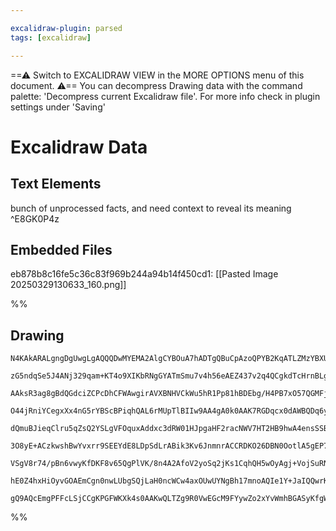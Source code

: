 ```yaml
---

excalidraw-plugin: parsed
tags: [excalidraw]

---
```

==⚠  Switch to EXCALIDRAW VIEW in the MORE OPTIONS menu of this document. ⚠== You can decompress Drawing data with the command palette: 'Decompress current Excalidraw file'. For more info check in plugin settings under 'Saving'


# Excalidraw Data

## Text Elements
bunch of unprocessed facts, and need context to reveal its meaning ^E8GK0P4z

## Embedded Files
eb878b8c16fe5c36c83f969b244a94b14f450cd1: [[Pasted Image 20250329130633_160.png]]

%%
## Drawing
```compressed-json
N4KAkARALgngDgUwgLgAQQQDwMYEMA2AlgCYBOuA7hADTgQBuCpAzoQPYB2KqATLZMzYBXUtiRoIACyhQ4zZAHoFAc0JRJQgEYA6bGwC2CgF7N6hbEcK4OCtptbErHALRY8RMpWdx8Q1TdIEfARcZgRmBShcZQUebQB2bQBWGjoghH0EDihmbgBtcDBQMBKIEm4INmYAOQBNAGU2AAZlACkAFgAzKAAOAFlW0gBVAFEARXoYVJLIWEQKwn1opH5S

zG5ndqSe5J4ANj329qam+KT4o9XIKbRNgGYATmSmu7v4h56eAEZ437v2q4QCgkdTcHrnBLgnp3L4PPZNdp7L53QGSBCEZTSbjHFGFSDWZTBbhNQHMKCkNgAawQAGE2Pg2KQKuTrMw4LhAtlpqVNLhsJTlBShBxiHSGUyJABiL4IGUy7mQTqEfD4eqwIkSQQeBUQMkU6kAdRBkm4fDxuvJVIQapgGvQWvKgKFmI44VyaC+gLY7OwahuqC+J0BguEc

AAksR3ag8gBdQGdciZCPcDhCFWAwgirAVXBNHVCkWu5hR1Pp81hBDEbg/H4PB7xO57QGMFjsLhoeLNpisTjVThiatfLZffY9Y4Z5gAEXSUEr3E6BDCgM0whFI2CmWyJbT+EBQjgxFws6rHoud2+jx6D3acMBRA4lJTO7vbH5c7QC/wS/LUSgQijECICKmbKDqSrBMmEgIJoPTxD0MHYF8eydAgSTYI22DQp0cIPJoPBHLg16aEOnRbE02DEF8OrM

O44jRniYCegxXx4nG5rYBScBPiqhQAL6rMUpTlBIIw9AA4gA0k0AAK7RGDqcx0dAWBQDq6y3OeTywk09YPCcjxNHsPBJIC/rOI8XzaHscHnl80LQnBDyAsCxCgmgBx7NoyIPEk+yNvEdlnKi6KYqpaDGYCBJ2iSP76rS9KMhU0qyilOq8vyIbCqKCUSugyVyis5rgaq6pKQ6VakpahrGqalVxTadq6vSjrms6khFlGTEzJUPp+tWQbmpl4aRvkbH

dQmuBJieqClru5qZsQ2YSLgVFOquxAddxc3dRW01HJpgaHF2racNWV7HT2HB9hwA4ensSSBm8I49BO07BMe86Lggy7reuGRZDkW17geR7vgGZ7fMc+E6TF3X3o+aCzS+b7TZ+37dbOmBhegmjCtgkioGwnSoMKcAUmIxaVqgC7YDk1CoNYxAzQgVN6NkKmoFAbCoIEjAEKgajMKgmTWCB+aUAAKipFS4zdBNEyTHBk6+bpUzTdMMyKzOs5wmNQJz

3O8yE+ACzkwshBwYvxrr9SEEYdE8LDpSdLrABik3Kv6JnmnrACCRDKO26DBN0OotlA5gEP7GJB9A3o6mzUSZkwkEzc+5qMhimYEFLWMy3j8vE6T5Oq0z6vMPTjPa0zicc1zPMIHzJuC+boscKBkVCFzABK4R23R5JCN95r3ggAASIVYh62jGXx4BjRAuBwHAaqg9wgnQGimQVAHWKrAwhAIBQABCfICgW2XiklnQ37f3IQNgIiclAYazvoapxWKi

VSgV8r74/pBn6vwyKfDKF8v65QgPlVK/8n4A2AfoV2yoSq2jKs1CqhQH5wOyAgj+VojSuRNOFWBgD4FvzwdSBqaDtQkKAW/buwgXRumrLQshGQADyvVYD9Sdlg0hOC36uzdh7fAXtWECIyEI7Itt7aml4QAuhGRc5QGjoHHeCBQ7iJfuQqIpAVGALYBQNEuBppI0wQoth+gRgil9gYoxIRpqLzsffCxEj9C2IpBQCW8AyqSA5FxfeNEKQqgABrcH

hE0Z4hxHiOyvGOAEmCgn0nwLUbgSQjLaH0ncWCw4axOUwUYNgBh17mnoAQIe1Y+JaIQQwrKm0JAX3voKEgMiHa8OacQNUCAuJoG9qUDpfQ2CLWsbgTQwRUZfX3h0iBJTurH3pI40gyheQAApvidl4D8em6z6aRKSAASh1L3ZQaYOQVCWasngdwSS8Gudsu5qA9mHKqeY7BUAKEIE4RHTg24yzO0TAgXuWZSBizQIJSAWRRnjO4IPYe3VsBEB6ZzU

gQ9AQcEmgPFFcLSjCCgKPGFWKXk4s0AAKwQLTZg9R0VwEGcM9FYywZo2xYvWmhBGASyKfgWZpRFIVDCMEVlp1ASPzJAYbx8xEbpzhq+akEyvzYsgPgUIKjWXss5VtOeYB+J0HAuEdevEQC8SAA==
```
%%